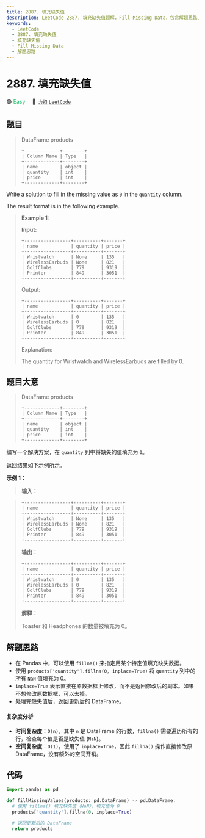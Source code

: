```yaml
---
title: 2887. 填充缺失值
description: LeetCode 2887. 填充缺失值题解，Fill Missing Data，包含解题思路、复杂度分析以及完整的 JavaScript 代码实现。
keywords:
  - LeetCode
  - 2887. 填充缺失值
  - 填充缺失值
  - Fill Missing Data
  - 解题思路
---
```


# 2887. 填充缺失值

🟢 <font color=#15bd66>Easy</font>&emsp; 🔗&ensp;[`力扣`](https://leetcode.cn/problems/fill-missing-data) [`LeetCode`](https://leetcode.com/problems/fill-missing-data)

## 题目

> DataFrame products
>
> ```
> +-------------+--------+
> | Column Name | Type   |
> +-------------+--------+
> | name        | object |
> | quantity    | int    |
> | price       | int    |
> +-------------+--------+
> ```

Write a solution to fill in the missing value as `0` in the `quantity`
column.

The result format is in the following example.

> **Example 1:**
>
> **Input:**
>
> ```
> +-----------------+----------+-------+
> | name            | quantity | price |
> +-----------------+----------+-------+
> | Wristwatch      | None     | 135   |
> | WirelessEarbuds | None     | 821   |
> | GolfClubs       | 779      | 9319  |
> | Printer         | 849      | 3051  |
> +-----------------+----------+-------+
> ```
>
> Output:
>
> ```
> +-----------------+----------+-------+
> | name            | quantity | price |
> +-----------------+----------+-------+
> | Wristwatch      | 0        | 135   |
> | WirelessEarbuds | 0        | 821   |
> | GolfClubs       | 779      | 9319  |
> | Printer         | 849      | 3051  |
> +-----------------+----------+-------+
> ```
>
> Explanation:
>
> The quantity for Wristwatch and WirelessEarbuds are filled by 0.

## 题目大意

> DataFrame products
>
> ```
> +-------------+--------+
> | Column Name | Type   |
> +-------------+--------+
> | name        | object |
> | quantity    | int    |
> | price       | int    |
> +-------------+--------+
> ```

编写一个解决方案，在 `quantity` 列中将缺失的值填充为 `0`。

返回结果如下示例所示。

**示例 1：**

> **输入：**

> ```
> +-----------------+----------+-------+
> | name            | quantity | price |
> +-----------------+----------+-------+
> | Wristwatch      | None     | 135   |
> | WirelessEarbuds | None     | 821   |
> | GolfClubs       | 779      | 9319  |
> | Printer         | 849      | 3051  |
> +-----------------+----------+-------+
> ```
>
> **输出：**
>
> ```
> +-----------------+----------+-------+
> | name            | quantity | price |
> +-----------------+----------+-------+
> | Wristwatch      | 0        | 135   |
> | WirelessEarbuds | 0        | 821   |
> | GolfClubs       | 779      | 9319  |
> | Printer         | 849      | 3051  |
> +-----------------+----------+-------+
> ```
>
> **解释：**
>
> Toaster 和 Headphones 的数量被填充为 0。

## 解题思路

- 在 Pandas 中，可以使用 `fillna()` 来指定用某个特定值填充缺失数据。
- 使用 `products['quantity'].fillna(0, inplace=True)` 将 `quantity` 列中的所有 `NaN` 值填充为 0。
- `inplace=True` 表示直接在原数据框上修改，而不是返回修改后的副本。如果不想修改原数据框，可以去掉。
- 处理完缺失值后，返回更新后的 DataFrame。

#### 复杂度分析

- **时间复杂度**：`O(n)`，其中 `n` 是 DataFrame 的行数，`fillna()` 需要遍历所有的行，检查每个值是否是缺失值 (`NaN`)。
- **空间复杂度**：`O(1)`，使用了 `inplace=True`，因此 `fillna()` 操作直接修改原 DataFrame，没有额外的空间开销。

## 代码

```python
import pandas as pd

def fillMissingValues(products: pd.DataFrame) -> pd.DataFrame:
  # 使用 fillna() 填充缺失值（NaN），填充值为 0
  products['quantity'].fillna(0, inplace=True)

  # 返回更新后的 DataFrame
  return products
```
